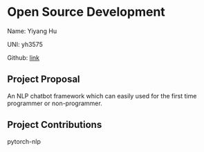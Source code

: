 # Open Source Development

Name: Yiyang Hu

UNI: yh3575

Github: [link](https://github.com/KoroIsCoding)


## Project Proposal
An NLP chatbot framework which can easily used for the first time
programmer or non-programmer.

## Project Contributions
pytorch-nlp
